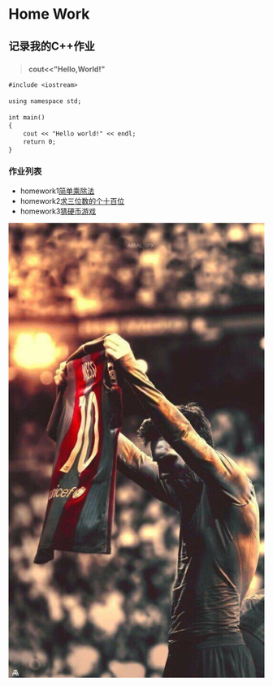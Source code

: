 # **Home Work**
## **记录我的C++作业**
###  
>**cout<<"Hello,World!"**
```
#include <iostream>

using namespace std;

int main()
{
    cout << "Hello world!" << endl;
    return 0;
}
```
### **作业列表**
- homework1[简单乘除法](https://github.com/littleFlyDog/home-work/blob/main/homeworkfile/homework1.cpp)
- homework2[求三位数的个十百位](https://github.com/littleFlyDog/home-work/blob/main/homeworkfile/homework2.cpp)
- homework3[猜硬币游戏](https://github.com/littleFlyDog/home-work/tree/main/homeworkfile/playthecoin)


![](https://github.com/littleFlyDog/home-work/blob/main/pictures/Barcelona.jpg)

